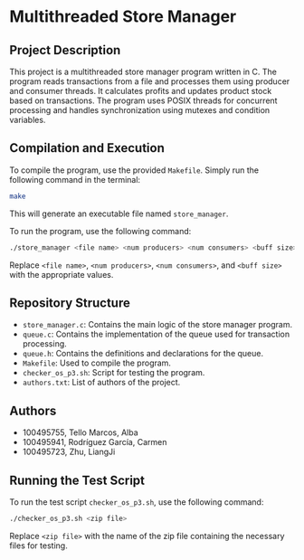 # Multithreaded Store Manager

## Project Description

This project is a multithreaded store manager program written in C. The program reads transactions from a file and processes them using producer and consumer threads. It calculates profits and updates product stock based on transactions. The program uses POSIX threads for concurrent processing and handles synchronization using mutexes and condition variables.

## Compilation and Execution

To compile the program, use the provided `Makefile`. Simply run the following command in the terminal:

```sh
make
```

This will generate an executable file named `store_manager`.

To run the program, use the following command:

```sh
./store_manager <file name> <num producers> <num consumers> <buff size>
```

Replace `<file name>`, `<num producers>`, `<num consumers>`, and `<buff size>` with the appropriate values.

## Repository Structure

- `store_manager.c`: Contains the main logic of the store manager program.
- `queue.c`: Contains the implementation of the queue used for transaction processing.
- `queue.h`: Contains the definitions and declarations for the queue.
- `Makefile`: Used to compile the program.
- `checker_os_p3.sh`: Script for testing the program.
- `authors.txt`: List of authors of the project.

## Authors

- 100495755, Tello Marcos, Alba
- 100495941, Rodríguez García, Carmen
- 100495723, Zhu, LiangJi

## Running the Test Script

To run the test script `checker_os_p3.sh`, use the following command:

```sh
./checker_os_p3.sh <zip file>
```

Replace `<zip file>` with the name of the zip file containing the necessary files for testing.
